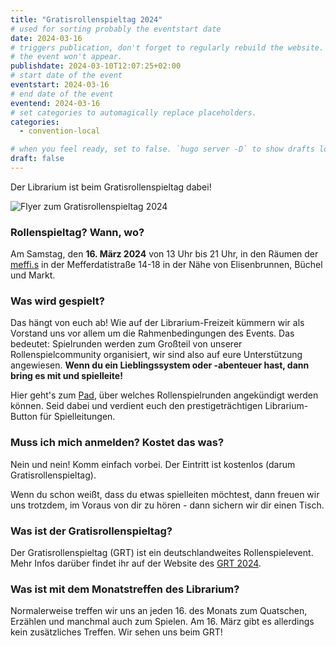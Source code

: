 ```yaml
---
title: "Gratisrollenspieltag 2024"
# used for sorting probably the eventstart date
date: 2024-03-16
# triggers publication, don't forget to regularly rebuild the website. Must be set if `date` is in the future or else 
# the event won't appear.
publishdate: 2024-03-10T12:07:25+02:00
# start date of the event
eventstart: 2024-03-16
# end date of the event
eventend: 2024-03-16
# set categories to automagically replace placeholders.
categories:
  - convention-local

# when you feel ready, set to false. `hugo server -D` to show drafts locally.
draft: false
---
```

Der Librarium ist beim Gratisrollenspieltag dabei!

![Flyer zum Gratisrollenspieltag 2024](/img/gratisrollenspieltag2024_flyer.jpg)

### Rollenspieltag? Wann, wo?
Am Samstag, den **16. März 2024** von 13 Uhr bis 21 Uhr, in den Räumen der [meffi.s](https://www.meffis.org/die-4-raumeinheiten/) in der Mefferdatistraße 14-18 in der Nähe von Elisenbrunnen, Büchel und Markt.

### Was wird gespielt?
Das hängt von euch ab! Wie auf der Librarium-Freizeit kümmern wir als Vorstand uns vor allem um die Rahmenbedingungen des Events. Das bedeutet: Spielrunden werden zum Großteil von unserer Rollenspielcommunity organisiert, 
wir sind also auf eure Unterstützung angewiesen. **Wenn du ein Lieblingssystem oder -abenteuer hast, dann bring es mit und spielleite!** 

Hier geht's zum [Pad](https://etherpad.fachschaften.rwth-aachen.de/p/Gratisrollenspieltag-2024), über welches Rollenspielrunden  angekündigt werden können. Seid dabei und verdient euch den prestigeträchtigen Librarium-Button für Spielleitungen.

### Muss ich mich anmelden? Kostet das was?
Nein und nein! Komm einfach vorbei. Der Eintritt ist kostenlos (darum Gratisrollenspieltag).

Wenn du schon weißt, dass du etwas spielleiten möchtest, dann freuen wir uns trotzdem, im Voraus von dir zu hören - dann sichern wir dir einen Tisch.

### Was ist der Gratisrollenspieltag?
Der Gratisrollenspieltag (GRT) ist ein deutschlandweites Rollenspielevent. Mehr Infos darüber findet ihr auf der Website des [GRT 2024](https://gratisrollenspieltag.de/).

### Was ist mit dem Monatstreffen des Librarium?
Normalerweise treffen wir uns an jeden 16. des Monats zum Quatschen, Erzählen und manchmal auch zum Spielen. Am 16. März gibt es allerdings kein zusätzliches Treffen. Wir sehen uns beim GRT! 




